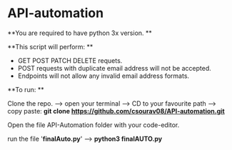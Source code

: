 # API-automation

**You are required to have python 3x version.
**

**This script will perform: 
**

- GET POST PATCH DELETE requets.
- POST requests with duplicate email address will not be accepted.
- Endpoints will not allow any invalid email address formats.

**To run: 
**

Clone the repo. --> open your terminal --> CD to your favourite path --> 
copy paste: **git clone https://github.com/csourav08/API-automation.git**

Open the file API-Automation folder with your code-editor.

run the file '**finalAuto.py**' --> **python3 finalAUTO.py**
